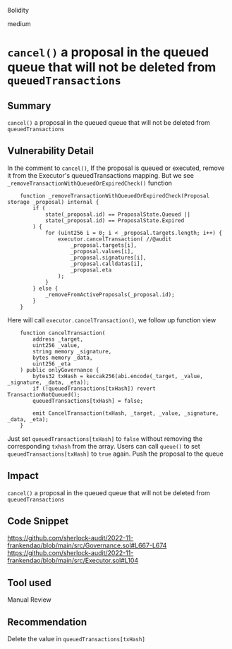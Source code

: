 8olidity

medium

# `cancel()` a proposal in the queued queue that will not be deleted from `queuedTransactions`

## Summary
`cancel()` a proposal in the queued queue that will not be deleted from `queuedTransactions`
## Vulnerability Detail
In the comment to `cancel()`, If the proposal is queued or executed, remove it from the Executor's queuedTransactions mapping. But we see `_removeTransactionWithQueuedOrExpiredCheck()` function

```solidity
    function _removeTransactionWithQueuedOrExpiredCheck(Proposal storage _proposal) internal {
        if (
            state(_proposal.id) == ProposalState.Queued || 
            state(_proposal.id) == ProposalState.Expired
        ) {
            for (uint256 i = 0; i < _proposal.targets.length; i++) {
                executor.cancelTransaction( //@audit 
                    _proposal.targets[i],
                    _proposal.values[i],
                    _proposal.signatures[i],
                    _proposal.calldatas[i],
                    _proposal.eta
                );
            }
        } else {
            _removeFromActiveProposals(_proposal.id);
        }
    }
```

Here will call `executor.cancelTransaction()`, we follow up function view

```solidity
    function cancelTransaction(
        address _target,
        uint256 _value,
        string memory _signature,
        bytes memory _data,
        uint256 _eta
    ) public onlyGovernance {
        bytes32 txHash = keccak256(abi.encode(_target, _value, _signature, _data, _eta));
        if (!queuedTransactions[txHash]) revert TransactionNotQueued();
        queuedTransactions[txHash] = false;

        emit CancelTransaction(txHash, _target, _value, _signature, _data, _eta);
    }
```

Just set `queuedTransactions[txHash]` to `false` without removing the corresponding `txhash` from the array. Users can call `queue()` to set `queuedTransactions[txHash]` to `true` again. Push the proposal to the queue

## Impact
`cancel()` a proposal in the queued queue that will not be deleted from `queuedTransactions`
## Code Snippet
https://github.com/sherlock-audit/2022-11-frankendao/blob/main/src/Governance.sol#L667-L674
https://github.com/sherlock-audit/2022-11-frankendao/blob/main/src/Executor.sol#L104
## Tool used

Manual Review

## Recommendation
Delete the value in `queuedTransactions[txHash]`